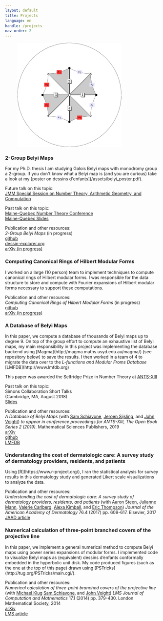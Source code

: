 ```yaml
---
layout: default
title: Projects
language: en
handle: /projects
nav-order: 2
---
```

<figure>
  <img src="/assets/belyi1.png" class="center" style="max-width:100%;height:auto;">
  <!--
  <figcaption>above is a genus 1 dessin conformally embedded in the hyperbolic unit disk</figcaption>
  -->
</figure>

<h3>2-Group Belyi Maps</h3>
  For my Ph.D. thesis I am studying
  Galois Belyi maps with monodromy group a 2-group.
  If you don't know what a Belyi map is
  (and you are curious) take a look at my
  [poster on dessins d'enfants](/assets/belyi_poster.pdf).

  Future talk on this topic:
  <br>
  [JMM Special Session on Number Theory, Arithmetic Geometry, and Computation](https://jointmathematicsmeetings.org/amsmtgs/2217_abstracts/1145-11-2469.pdf)

  Past talk on this topic:
  <br>
  [Maine-Quebec Number Theory Conference](https://archimede.mat.ulaval.ca/MAINE-QUEBEC/mq17.html)
  <br>
  [Maine-Quebec Slides](/assets/maine-quebec.pdf)

  Publication and other resources:
  <br>
  <i>
  2-Group Belyi Maps
  </i>
  (in progress)
  <br>
  [github](https://github.com/michaelmusty/solvabledessins)
  <br>
  [dessin-explorer.org](https://dessin-explorer.org)
  <br>
  [arXiv (in progress)]()

<h3>Computing Canonical Rings of Hilbert Modular Forms</h3>
  I worked on a large (10 person) team to implement techniques
  to compute canonical rings of Hilbert modular forms.
  I was responsible for the data structure to store
  and compute with Fourier expansions of
  Hilbert modular forms necessary to support these computations.

  Publication and other resources:
  <br>
  <i>
  Computing Canonical Rings of Hilbert Modular Forms
  </i>
  (in progress)
  <br>
  [github](https://github.com/edgarcosta/hilbertmodularforms)
  <br>
  [arXiv (in progress)]()

<h3>A Database of Belyi Maps</h3>
  In this paper, we compute a database of thousands of Belyi
  maps up to degree 9.
  On top of the group effort to compute an exhaustive list of Belyi
  maps, my main responsibility in this project was implementing the database
  backend using [Magma](http://magma.maths.usyd.edu.au/magma/)
  (see repository below) to save the results.
  I then worked in a team of 4 to migrate the data over to the
  <i>L-functions and Modular Froms Database</i>
  [LMFDB](http://www.lmfdb.org)
  
  This paper was awarded the Selfridge Prize in Number Theory at
  [ANTS-XIII](http://www.math.grinnell.edu/~paulhusj/ants2018/index.html)

  Past talk on this topic:
  <br>
  Simons Collaboration Short Talks
  <br>
  (Cambridge, MA, August 2018)
  <br>
  [Slides](https://math.mit.edu/~drew/2018Conference/SlidesMusty.pdf)

  Publication and other resources:
  <br>
  <i>
  A Database of Belyi Maps
  </i>
  (with
  [Sam Schiavone](https://math.dartmouth.edu/~samschiavone/),
  [Jeroen Sijsling](https://jrsijsling.eu/), and
  [John Voight](https://math.dartmouth.edu/~jvoight/))
  <i>
  to appear in conference proceedings for ANTS-XIII,
  The Open Book Series 2 (2019).
  </i>
  Mathematical Sciences Publishers, 2019
  <br>
  [arXiv](https://arxiv.org/abs/1805.07751)
  <br>
  [github](https://github.com/michaelmusty/BelyiDB)
  <br>
  [LMFDB](http://beta.lmfdb.org/Belyi)

<h3>Understanding the cost of dermatologic care: A survey study of dermatology providers, residents, and patients</h3>
  Using [R](https://www.r-project.org/),
  I ran the statistical analysis for survey results in this dermatology
  study and generated Likert scale visualizations to analyze the data.

  Publication and other resources:
  <br>
  <i>
  Understanding the cost of dermatologic care: A survey study of dermatology providers, residents, and patients
  </i>
  (with
  [Aaron Steen](),
  [Julianne Mann](),
  [Valerie Carlberg](),
  [Alexa Kimball](),
  and [Eric Thompson]())
  <i>
  Journal of the American Academy of Dermatology
  </i>
  76.4 (2017) pp. 609-617. Elsevier, 2017
  <br>
  [JAAD article](http://www.jaad.org/article/S0190-9622(16)31166-5/fulltext)

<h3>Numerical calculation of three-point branched covers of the projective line</h3>
  In this paper, we implement a general numerical method to compute
  Belyi maps using power series expansions of modular forms.
  I implemented code to visualize Belyi maps as (equivalent) dessins d’enfants
  conformally embedded in the hyperbolic unit disk.
  My code produced figures (such as the one at the top of this page) drawn using
  [PSTricks](http://tug.org/PSTricks/main.cgi/).

  Publication and other resources:
  <br>
  <i>
  Numerical calculation of three-point branched covers of the projective line
  </i>
  (with
  [Michael Klug](https://math.berkeley.edu/people/grad/michael-r-klug)
  [Sam Schiavone](https://math.dartmouth.edu/~samschiavone/),
  and
  [John Voight](https://math.dartmouth.edu/~jvoight/))
  <i>
  LMS Journal of Computation and Mathematics
  </i>
  17.1 (2014) pp. 379-430.
  London Mathematical Society, 2014
  <br>
  [arXiv](http://arxiv.org/abs/1311.2081)
  <br>
  [LMS article](/assets/belyi.pdf)
